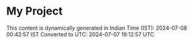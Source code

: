 # My Project

This content is dynamically generated in Indian Time (IST): 2024-07-08 00:42:57 IST
Converted to UTC: 2024-07-07 19:12:57 UTC
